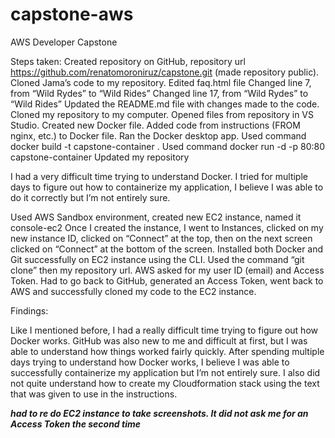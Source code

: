 # capstone-aws
AWS Developer Capstone

Steps taken:
Created repository on GitHub, repository url https://github.com/renatomoroniruz/capstone.git (made repository public).
Cloned Jama’s code to my repository.
Edited faq.html file
Changed line 7, from “Wild Rydes” to “Wild Rides”
Changed line 17, from “Wild Rydes” to “Wild Rides”
Updated the README.md file with changes made to the code.
Cloned my repository to my computer.
Opened files from repository in VS Studio.
Created new Docker file.
Added code from instructions (FROM nginx, etc.) to Docker file.
Ran the Docker desktop app.
Used command docker build -t capstone-container .
Used command docker run -d -p 80:80 capstone-container
Updated my repository

I had a very difficult time trying to understand Docker. I tried for multiple days to figure out how to containerize my application, I believe I was able to do it correctly but I’m not entirely sure.

Used AWS Sandbox environment, created new EC2 instance, named it console-ec2
Once I created the instance, I went to Instances, clicked on my new instance ID, clicked on “Connect” at the top, then on the next screen clicked on “Connect” at the bottom of the screen.
Installed both Docker and Git successfully on EC2 instance using the CLI.
Used the command “git clone” then my repository url. AWS asked for my user ID (email) and Access Token.
Had to go back to GitHub, generated an Access Token, went back to AWS and successfully cloned my code to the EC2 instance.



Findings:

Like I mentioned before, I had a really difficult time trying to figure out how Docker works. GitHub was also new to me and difficult at first, but I was able to understand how things worked fairly quickly. After spending multiple days trying to understand how Docker works, I believe I was able to successfully containerize my application but I’m not entirely sure. I also did not quite understand how to create my Cloudformation stack using the text that was given to use in the instructions.

***had to re do EC2 instance to take screenshots. It did not ask me for an Access Token the second time***
